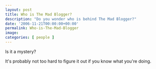 ```yaml
---
layout: post
title: Who is The Mad Blogger?
description: "Do you wonder who is behind The Mad Blogger?" 
date: '2006-11-21T00:00:00+00:00'
permalink: Who-is-The-Mad-Blogger
image: 
categories: [ people ]
---
```

Is it a mystery?

It's probably not too hard to figure it out if you know what you're doing.
